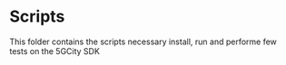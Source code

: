 # Scripts
This folder contains the scripts necessary install, run and performe few tests on the 5GCity SDK
